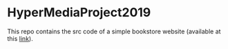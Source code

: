 # HyperMediaProject2019

This repo contains the src code of a simple bookstore website (available at this [link](https://bova-colombo-hyp2019.herokuapp.com/)).<br/>

